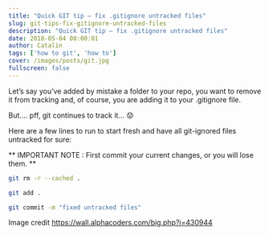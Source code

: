 ```yaml
---
title: "Quick GIT tip — fix .gitignore untracked files"
slug: git-tips-fix-gitignore-untracked-files
description: "Quick GIT tip — fix .gitignore untracked files"
date: 2018-05-04 00:00:01
author: Catalin
tags: ['how to git', 'how to']
cover: /images/posts/git.jpg
fullscreen: false
---
```

Let’s say you’ve added by mistake a folder to your repo, you want to remove it from tracking and, of course, you are adding it to your .gitignore file.

But…. pff, git continues to track it… 😟

Here are a few lines to run to start fresh and have all git-ignored files untracked for sure:

** IMPORTANT NOTE : First commit your current changes, or you will lose them. **

```bash
git rm -r --cached .

git add .

git commit -m "fixed untracked files"
```

Image credit https://wall.alphacoders.com/big.php?i=430944

